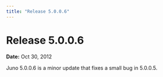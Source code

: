 ```yaml
---
title: "Release 5.0.0.6"
---
```


# Release 5.0.0.6

**Date:** Oct 30, 2012

Juno 5.0.0.6 is a minor update that fixes a small bug in 5.0.0.5.